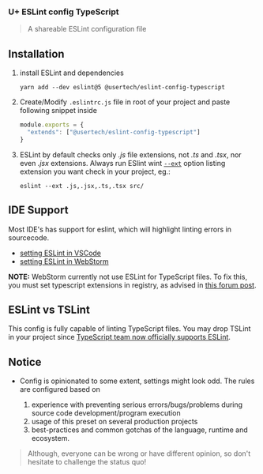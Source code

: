 ### U+ ESLint config TypeScript
> A shareable ESLint configuration file

## Installation

1.  install ESLint and dependencies

    `yarn add --dev eslint@5 @usertech/eslint-config-typescript`

1.  Create/Modify `.eslintrc.js` file in root of your project and paste following snippet inside

    ```js
    module.exports = {
      "extends": ["@usertech/eslint-config-typescript"]
    }
    ```
1. ESLint by default checks only _.js_ file extensions, not _.ts_ and _.tsx_, nor even _.jsx_ extensions. Always run ESlint wint [`--ext`](https://eslint.org/docs/user-guide/command-line-interface#--ext) option listing extension you want check in your project, eg.:

    ```
    eslint --ext .js,.jsx,.ts,.tsx src/
    ```
    
    

## IDE Support

Most IDE's has support for eslint, which will highlight linting errors in sourcecode.

* [setting ESLint in VSCode](https://marketplace.visualstudio.com/items?itemName=dbaeumer.vscode-eslint)
* [setting ESLint in WebStorm](https://www.jetbrains.com/help/webstorm/eslint.html)

**NOTE:** WebStorm currently not use ESLint for TypeScript files. To fix this, you must set typescript extensions in registry, as advised in [this forum post](https://intellij-support.jetbrains.com/hc/en-us/community/posts/115000225170-ESLint-and-ts-Typescript-files?page=1#community_comment_360000332879).

## ESLint vs TSLint

This config is fully capable of linting TypeScript files. You may drop TSLint in your project since [TypeScript team now officially supports ESLint](https://eslint.org/blog/2019/01/future-typescript-eslint).

## Notice

* Config is opinionated to some extent, settings might look odd. The rules are configured based on

  1.  experience with preventing serious errors/bugs/problems during source code development/program execution
  2.  usage of this preset on several production projects
  3.  best-practices and common gotchas of the language, runtime and ecosystem.

> Although, everyone can be wrong or have different opinion, so don't hesitate to challenge the status quo!
